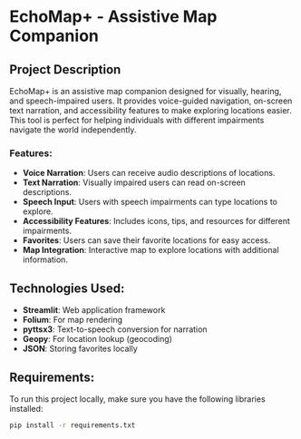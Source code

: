 # EchoMap+ - Assistive Map Companion

## Project Description
EchoMap+ is an assistive map companion designed for visually, hearing, and speech-impaired users. It provides voice-guided navigation, on-screen text narration, and accessibility features to make exploring locations easier. This tool is perfect for helping individuals with different impairments navigate the world independently.

### Features:
- **Voice Narration**: Users can receive audio descriptions of locations.
- **Text Narration**: Visually impaired users can read on-screen descriptions.
- **Speech Input**: Users with speech impairments can type locations to explore.
- **Accessibility Features**: Includes icons, tips, and resources for different impairments.
- **Favorites**: Users can save their favorite locations for easy access.
- **Map Integration**: Interactive map to explore locations with additional information.

## Technologies Used:
- **Streamlit**: Web application framework
- **Folium**: For map rendering
- **pyttsx3**: Text-to-speech conversion for narration
- **Geopy**: For location lookup (geocoding)
- **JSON**: Storing favorites locally

## Requirements:
To run this project locally, make sure you have the following libraries installed:

```bash
pip install -r requirements.txt
